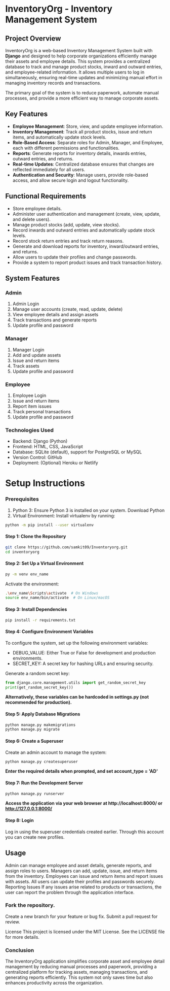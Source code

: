 # InventoryOrg - Inventory Management System
## Project Overview
InventoryOrg is a web-based Inventory Management System built with __Django__ and designed to help corporate organizations efficiently manage their assets and employee details. This system provides a centralized database to track and manage product stocks, inward and outward entries, and employee-related information. It allows multiple users to log in simultaneously, ensuring real-time updates and minimizing manual effort in managing inventory records and transactions.

The primary goal of the system is to reduce paperwork, automate manual processes, and provide a more efficient way to manage corporate assets.

## Key Features
* __Employee Management__: Store, view, and update employee information.
* __Inventory Management__: Track all product stocks, issue and return items, and automatically update stock levels.
* __Role-Based Access__: Separate roles for Admin, Manager, and Employee, each with different permissions and functionalities.
* __Reports__: Generate reports for inventory details, inwards entries, outward entries, and returns.
* __Real-time Updates__: Centralized database ensures that changes are reflected immediately for all users.
* __Authentication and Security__: Manage users, provide role-based access, and allow secure login and logout functionality.

## Functional Requirements
* Store employee details.
* Administer user authentication and management (create, view, update, and delete users).
* Manage product stocks (add, update, view stocks).
* Record inwards and outward entries and automatically update stock levels.
* Record stock return entries and track return reasons.
* Generate and download reports for inventory, inward/outward entries, and returns.
* Allow users to update their profiles and change passwords.
* Provide a system to report product issues and track transaction history.
## System Features

### Admin
1. Admin Login
2. Manage user accounts (create, read, update, delete)
3. View employee details and assign assets
4. Track transactions and generate reports
5. Update profile and password

### Manager
1. Manager Login
2. Add and update assets
3. Issue and return items
4. Track assets
5. Update profile and password

### Employee
1. Employee Login
2. Issue and return items
3. Report item issues
4. Track personal transactions
5. Update profile and password

### Technologies Used
* Backend: Django (Python)
* Frontend: HTML, CSS, JavaScript
* Database: SQLite (default), support for PostgreSQL or MySQL
* Version Control: GitHub
* Deployment: (Optional) Heroku or Netlify
# 
# Setup Instructions

### Prerequisites
1. Python 3: Ensure Python 3 is installed on your system. Download Python
2. Virtual Environment: Install virtualenv by running:
```bash
python -m pip install --user virtualenv
```
#### Step 1: Clone the Repository
```bash
git clone https://github.com/samkit09/Inventoryorg.git
cd inventoryorg
```
#### Step 2: Set Up a Virtual Environment
```bash
py -m venv env_name
```
Activate the environment:
```bash
.\env_name\Scripts\activate  # On Windows
source env_name/bin/activate  # On Linux/macOS
```
#### Step 3: Install Dependencies
```bash
pip install -r requirements.txt
```
#### Step 4: Configure Environment Variables
To configure the system, set up the following environment variables:

* DEBUG_VALUE: Either True or False for development and production environments.
* SECRET_KEY: A secret key for hashing URLs and ensuring security.

Generate a random secret key:
```python
from django.core.management.utils import get_random_secret_key
print(get_random_secret_key())
```
__Alternatively, these variables can be hardcoded in settings.py (not recommended for production).__

#### Step 5: Apply Database Migrations
```bash
python manage.py makemigrations
python manage.py migrate
```
#### Step 6: Create a Superuser
Create an admin account to manage the system:
```bash
python manage.py createsuperuser
```
**Enter the required details when prompted, and set account_type = 'AD'**

#### Step 7: Run the Development Server
```bash
python manage.py runserver
```
__Access the application via your web browser at http://localhost:8000/ or http://127.0.0.1:8000/__
#### Step 8: Login
Log in using the superuser credentials created earlier. Through this account you can create new profiles.

## Usage
Admin can manage employee and asset details, generate reports, and assign roles to users.
Managers can add, update, issue, and return items from the inventory.
Employees can issue and return items and report issues with assets.
All users can update their profiles and passwords securely.
Reporting Issues
If any issues arise related to products or transactions, the user can report the problem through the application interface.

### Fork the repository.
Create a new branch for your feature or bug fix.
Submit a pull request for review.

License
This project is licensed under the MIT License. See the LICENSE file for more details.

### Conclusion
The InventoryOrg application simplifies corporate asset and employee detail management by reducing manual processes and paperwork, providing a centralized platform for tracking assets, managing transactions, and generating reports efficiently. This system not only saves time but also enhances productivity across the organization.